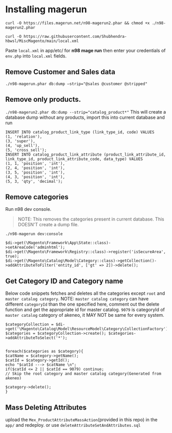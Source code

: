 # Installing magerun
`curl -O https://files.magerun.net/n98-magerun2.phar && chmod +x ./n98-magerun2.phar`


 `curl -O https://raw.githubusercontent.com/Shubhendra-hbwsl/MiscMagento/main/local.xml`

Paste `local.xml` in app/etc/ for **n98 mage run**
then enter your credentials of `env.php` into `local.xml` fields.

## Remove Customer and Sales data
`./n98-magerun.phar db:dump –strip="@sales @customer @stripped"`

## Remove only products.
`./n98-magerun2.phar db:dump --strip="catalog_product*"`
This will create a database dump without any products, import this into current database
and run
```
INSERT INTO catalog_product_link_type (link_type_id, code) VALUES
(1, 'relation'),
(3, 'super'),
(4, 'up_sell'),
(5, 'cross_sell');
INSERT INTO catalog_product_link_attribute (product_link_attribute_id, link_type_id, product_link_attribute_code, data_type) VALUES
(1, 1, 'position', 'int'),
(2, 4, 'position', 'int'),
(3, 5, 'position', 'int'),
(4, 3, 'position', 'int'),
(5, 3, 'qty', 'decimal');
```

## Remove categories
Run n98 dev console.

> NOTE: This removes the categories present in current database. This DOESN'T create a dump file.

`./n98-magerun dev:console`

```
$di->get(\Magento\Framework\App\State::class)->setAreaCode('adminhtml');
$di->get(\Magento\Framework\Registry::class)->register('isSecureArea', true);
$di->get(\Magento\Catalog\Model\Category::class)->getCollection()->addAttributeToFilter('entity_id', ['gt' => 2])->delete();
```

## Get Category ID and Category name
Below code snippets fetches and deletes all the categories except `root` and `master catalog category`.
NOTE: `master catalog category` can have different `categoryId` than the one specified here, comment out the delete function and get the appropriate id for master catalog. `9079` is categoryId of `master catalog` category of akeneo, it MAY NOT be same for every system.
```
$categoryCollection = $di->get('\Magento\Catalog\Model\ResourceModel\Category\CollectionFactory'); $categories = $categoryCollection->create(); $categories->addAttributeToSelect('*');


foreach($categories as $category){
$catName = $category->getName();
$catId = $category->getId();
echo "$catId ---> $catName \n";
if($catId <= 2 || $catId == 9079) continue;
// Skip the root category and master catalog category(Generated from akeneo)

$category->delete();
}

```
## Mass Deleting Attributes

upload the `Mex_ProductAttributeMassAction`(provided in this repo) in the `app/` and redeploy.
or use 
`deleteAttributeSetAndAttributes.sql`
